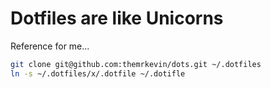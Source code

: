 # Dotfiles are like Unicorns #

Reference for me...
```sh
git clone git@github.com:themrkevin/dots.git ~/.dotfiles
ln -s ~/.dotfiles/x/.dotfile ~/.dotifle
```

